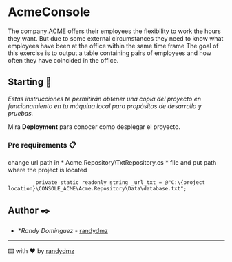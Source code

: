 # AcmeConsole

The company ACME offers their employees the flexibility to work the hours they want. 
But due to some external circumstances they need to know what employees have been at the office within the same time frame
The goal of this exercise is to output a table containing pairs of employees and how often they have coincided in the office.

## Starting 🚀

_Estas instrucciones te permitirán obtener una copia del proyecto en funcionamiento en tu máquina local para propósitos de desarrollo y pruebas._

Mira **Deployment** para conocer como desplegar el proyecto.


### Pre requirements 📋

change url path in * Acme.Repository\TxtRepository.cs * file and put path where the project is located

```
         private static readonly string _url_txt = @"C:\{project location}\CONSOLE_ACME\Acme.Repository\Data\database.txt";
```

## Author ✒️
* **Randy Dominguez* - [randydmz](https://github.com/SoyRandyDominguez)


---
⌨️ with ❤️ by [randydmz](https://github.com/SoyRandyDominguez)
